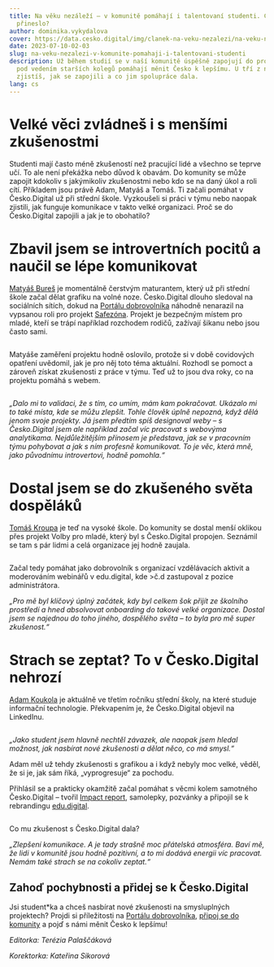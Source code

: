 ```yaml
---
title: Na věku nezáleží – v komunitě pomáhají i talentovaní studenti. Co jim to
  přineslo?
author: dominika.vykydalova
cover: https://data.cesko.digital/img/clanek-na-veku-nezalezi/na-veku-nezalezi.png
date: 2023-07-10-02-03
slug: na-veku-nezalezi-v-komunite-pomahaji-i-talentovani-studenti
description: Už během studií se v naší komunitě úspěšně zapojují do projektů a
  pod vedením starších kolegů pomáhají měnit Česko k lepšímu. U tří z nich
  zjistíš, jak se zapojili a co jim spolupráce dala.
lang: cs
---
```

# Velké věci zvládneš i s menšími zkušenostmi

Studenti mají často méně zkušeností než pracující lidé a všechno se teprve učí. To ale není překážka nebo důvod k obavám. Do komunity se může zapojit kdokoliv s jakýmikoliv zkušenostmi nebo kdo se na daný úkol a roli cítí. Příkladem jsou právě Adam, Matyáš a Tomáš. Ti začali pomáhat v Česko.Digital už při střední škole. Vyzkoušeli si práci v týmu nebo naopak zjistili, jak funguje komunikace v takto velké organizaci. Proč se do Česko.Digital zapojili a jak je to obohatilo?

# Zbavil jsem se introvertních pocitů a naučil se lépe komunikovat

[Matyáš Bureš](https://www.linkedin.com/in/matyas-bures/) je momentálně čerstvým maturantem, který už při střední škole začal dělat grafiku na volné noze. Česko.Digital dlouho sledoval na sociálních sítích, dokud na [Portálu dobrovolníka](https://cesko.digital/dashboard) náhodně nenarazil na vypsanou roli pro projekt [Safezóna](https://www.safezona.cz/). Projekt je bezpečným místem pro mladé, kteří se trápí například rozchodem rodičů, zažívají šikanu nebo jsou často sami.

![]()

Matyáše zaměření projektu hodně oslovilo, protože si v době covidových opatření uvědomil, jak je pro něj toto téma aktuální. Rozhodl se pomoct a zároveň získat zkušenosti z práce v týmu. Teď už to jsou dva roky, co na projektu pomáhá s webem.

![]()

*„Dalo mi to validaci, že s tím, co umím, mám kam pokračovat. Ukázalo mi to také místa, kde se můžu zlepšit. Tohle člověk úplně nepozná, když dělá jenom svoje projekty. Já jsem předtím spíš designoval weby – s Česko.Digital jsem ale například začal víc pracovat s webovýma analytikama. Nejdůležitějším přínosem je představa, jak se v pracovním týmu pohybovat a jak s ním profesně komunikovat. To je věc, která mně, jako původnímu introvertovi, hodně pomohla.“*

# Dostal jsem se do zkušeného světa dospěláků

[Tomáš Kroupa](https://www.linkedin.com/in/tom%C3%A1%C5%A1-kroupa111/) je teď na vysoké škole. Do komunity se dostal menší oklikou přes projekt Volby pro mladé, který byl s Česko.Digital propojen. Seznámil se tam s pár lidmi a celá organizace jej hodně zaujala.

![]()

Začal tedy pomáhat jako dobrovolník s organizací vzdělávacích aktivit a moderováním webinářů v edu.digital, kde >č.d zastupoval z pozice administrátora.

*„Pro mě byl klíčový úplný začátek, kdy byl celkem šok přijít ze školního prostředí a hned absolvovat onboarding do takové velké organizace. Dostal jsem se najednou do toho jiného, dospělého světa – to byla pro mě super zkušenost.“*

# Strach se zeptat? To v Česko.Digital nehrozí

[Adam Koukola](https://www.linkedin.com/in/adam-koukola-78822a1a9/) je aktuálně ve třetím ročníku střední školy, na které studuje informační technologie. Překvapením je, že Česko.Digital objevil na LinkedInu.

![]()

*„Jako student jsem hlavně nechtěl závazek, ale naopak jsem hledal možnost, jak nasbírat nové zkušenosti a dělat něco, co má smysl.“* 

Adam měl už tehdy zkušenosti s grafikou a i když nebyly moc velké, věděl, že si je, jak sám říká, „vyprogresuje“ za pochodu.

Přihlásil se a prakticky okamžitě začal pomáhat s věcmi kolem samotného Česko.Digital – tvořil [Impact report](https://data.cesko.digital/vyrocni-zpravy/impact-report-2022.pdf), samolepky, pozvánky a připojil se k rebrandingu [edu.digital](https://www.youtube.com/@CeskoDigital/playlists?view=50&sort=dd&shelf_id=2).

![]()

Co mu zkušenost s Česko.Digital dala?

*„Zlepšení komunikace. A je tady strašně moc přátelská atmosféra. Baví mě, že lidi v komunitě jsou hodně pozitivní, a to mi dodává energii víc pracovat. Nemám také strach se na cokoliv zeptat.“*

## Zahoď pochybnosti a přidej se k Česko.Digital

Jsi student*ka a chceš nasbírat nové zkušenosti na smysluplných projektech? Projdi si příležitosti na [Portálu dobrovolníka](https://cesko.digital/dashboard), [připoj se do komunity](https://cesko.digital/join) a pojď s námi měnit Česko k lepšímu!



*Editorka: Terézia Palaščáková*

*Korektorka: Kateřina Sikorová*
